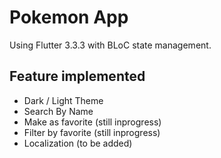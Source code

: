 # Pokemon App

Using Flutter 3.3.3 with BLoC state management.

## Feature implemented
 - Dark / Light Theme
 - Search By Name
 - Make as favorite (still inprogress)
 - Filter by favorite (still inprogress)
 - Localization (to be added)
